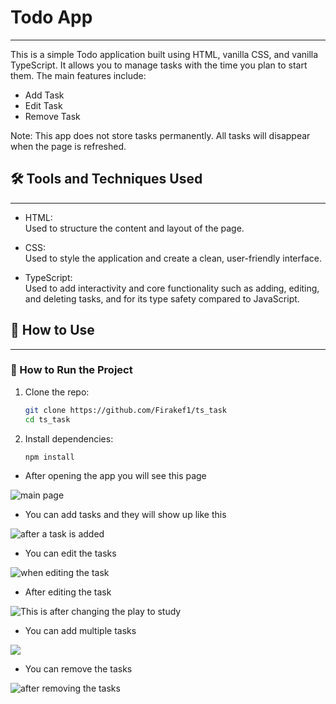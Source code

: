 # Todo App
---
This is a simple Todo application built using HTML, vanilla CSS, and vanilla TypeScript. It allows you to manage tasks with the time you plan to start them. The main features include:

* Add Task  
* Edit Task  
* Remove Task  

Note: This app does not store tasks permanently. All tasks will disappear when the page is refreshed.

## 🛠️ Tools and Techniques Used
---
* HTML:  
Used to structure the content and layout of the page.

* CSS:  
Used to style the application and create a clean, user-friendly interface.

* TypeScript:  
Used to add interactivity and core functionality such as adding, editing, and deleting tasks, and for its type safety compared to JavaScript.

## 🚀 How to Use
---

### 🧪 How to Run the Project

1. Clone the repo:
   ```bash
   git clone https://github.com/Firakef1/ts_task
   cd ts_task

2. Install dependencies:
    ```bash
    npm install


- After opening the app you will see this page

![main page](images/Screenshot%20(127).png)

- You can add tasks and they will show up like this

![after a task is added](images/Screenshot%20(128).png)

- You can edit the tasks

![when editing the task](images/Screenshot%20(129).png)

- After editing the task

![This is after changing the play to study](images/Screenshot%20(130).png)

- You can add multiple tasks

![](images/Screenshot%20(131).png)

- You can remove the tasks

![after removing the tasks](images/Screenshot%20(132).png)
